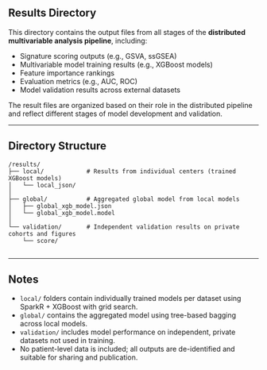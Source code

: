 ## Results Directory

This directory contains the output files from all stages of the **distributed multivariable analysis pipeline**, including:

- Signature scoring outputs (e.g., GSVA, ssGSEA)
- Multivariable model training results (e.g., XGBoost models)
- Feature importance rankings
- Evaluation metrics (e.g., AUC, ROC)
- Model validation results across external datasets

The result files are organized based on their role in the distributed pipeline and reflect different stages of model development and validation.

---

## Directory Structure

```console
/results/
├── local/            # Results from individual centers (trained XGBoost models)
│   └── local_json/
│
├── global/           # Aggregated global model from local models
│   ├── global_xgb_model.json
│   └── global_xgb_model.model
│
└── validation/       # Independent validation results on private cohorts and figures
    └── score/
  
```

---

## Notes

- `local/` folders contain individually trained models per dataset using SparkR + XGBoost with grid search.
- `global/` contains the aggregated model using tree-based bagging across local models.
- `validation/` includes model performance on independent, private datasets not used in training. 
- No patient-level data is included; all outputs are de-identified and suitable for sharing and publication.
